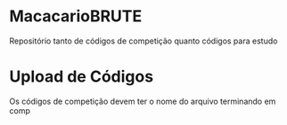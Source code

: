 # MacacarioBRUTE
Repositório  tanto de códigos de competição quanto códigos para estudo

# Upload de Códigos
Os códigos de competição devem ter o nome do arquivo terminando em comp 
